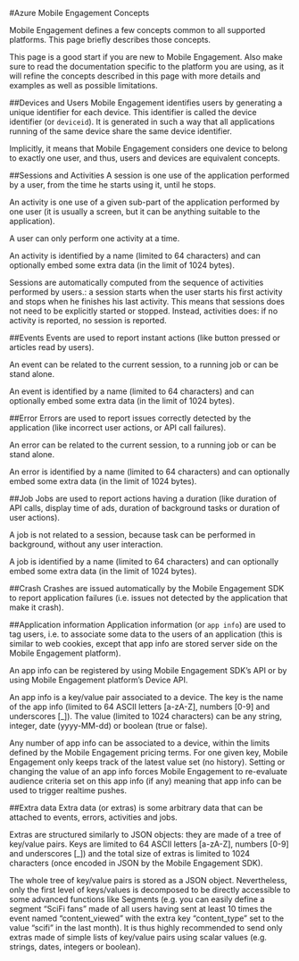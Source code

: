 <properties 
	pageTitle="Mobile Engagement Concepts" 
	description="Mobile Engagement Concepts"
	services="mobile-engagement" 
	documentationCenter="mobile" 
	authors="kpiteira" 
	manager="dwrede" 
	editor="" />

<tags 
	ms.service="mobile-engagement" 
	ms.workload="mobile" 
	ms.tgt_pltfrm="mobile-android" 
	ms.devlang="" 
	ms.topic="article" 
	ms.date="01/24/2015" 
	ms.author="kapiteir" />

#Azure Mobile Engagement Concepts

Mobile Engagement defines a few concepts common to all supported platforms. This page briefly describes those concepts.

This page is a good start if you are new to Mobile Engagement. Also make sure to read the documentation specific to the platform you are using, as it will refine the concepts described in this page with more details and examples as well as possible limitations.

##Devices and Users
Mobile Engagement identifies users by generating a unique identifier for each device. This identifier is called the device identifier (or `deviceid`). It is generated in such a way that all applications running of the same device share the same device identifier.

Implicitly, it means that Mobile Engagement considers one device to belong to exactly one user, and thus, users and devices are equivalent concepts.

##Sessions and Activities
A session is one use of the application performed by a user, from the time he starts using it, until he stops.

An activity is one use of a given sub-part of the application performed by one user (it is usually a screen, but it can be anything suitable to the application).

A user can only perform one activity at a time.

An activity is identified by a name (limited to 64 characters) and can optionally embed some extra data (in the limit of 1024 bytes).

Sessions are automatically computed from the sequence of activities performed by users.: a session starts when the user starts his first activity and stops when he finishes his last activity. This means that sessions does not need to be explicitly started or stopped. Instead, activities does: if no activity is reported, no session is reported.

##Events
Events are used to report instant actions (like button pressed or articles read by users).

An event can be related to the current session, to a running job or can be stand alone.

An event is identified by a name (limited to 64 characters) and can optionally embed some extra data (in the limit of 1024 bytes).

##Error
Errors are used to report issues correctly detected by the application (like incorrect user actions, or API call failures).

An error can be related to the current session, to a running job or can be stand alone.

An error is identified by a name (limited to 64 characters) and can optionally embed some extra data (in the limit of 1024 bytes).

##Job
Jobs are used to report actions having a duration (like duration of API calls, display time of ads, duration of background tasks or duration of user actions).

A job is not related to a session, because task can be performed in background, without any user interaction.

A job is identified by a name (limited to 64 characters) and can optionally embed some extra data (in the limit of 1024 bytes).

##Crash
Crashes are issued automatically by the Mobile Engagement SDK to report application failures (i.e. issues not detected by the application that make it crash).

##Application information
Application information (or `app info`) are used to tag users, i.e. to associate some data to the users of an application (this is similar to web cookies, except that app info are stored server side on the Mobile Engagement platform).

An app info can be registered by using Mobile Engagement SDK’s API or by using Mobile Engagement platform’s Device API.

An app info is a key/value pair associated to a device. The key is the name of the app info (limited to 64 ASCII letters [a-zA-Z], numbers [0-9] and underscores [_]). The value (limited to 1024 characters) can be any string, integer, date (yyyy-MM-dd) or boolean (true or false).

Any number of app info can be associated to a device, within the limits defined by the Mobile Engagement pricing terms. For one given key, Mobile Engagement only keeps track of the latest value set (no history). Setting or changing the value of an app info forces Mobile Engagement to re-evaluate audience criteria set on this app info (if any) meaning that app info can be used to trigger realtime pushes.

##Extra data
Extra data (or extras) is some arbitrary data that can be attached to events, errors, activities and jobs.

Extras are structured similarly to JSON objects: they are made of a tree of key/value pairs. Keys are limited to 64 ASCII letters [a-zA-Z], numbers [0-9] and underscores [_]) and the total size of extras is limited to 1024 characters (once encoded in JSON by the Mobile Engagement SDK).

The whole tree of key/value pairs is stored as a JSON object. Nevertheless, only the first level of keys/values is decomposed to be directly accessible to some advanced functions like Segments (e.g. you can easily define a segment “SciFi fans” made of all users having sent at least 10 times the event named “content_viewed” with the extra key “content_type” set to the value “scifi” in the last month). It is thus highly recommended to send only extras made of simple lists of key/value pairs using scalar values (e.g. strings, dates, integers or boolean).